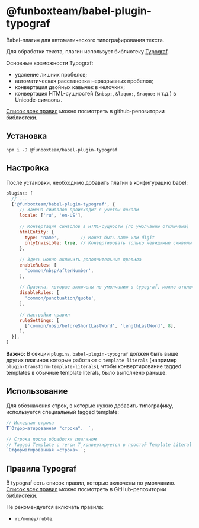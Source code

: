 # @funboxteam/babel-plugin-typograf

Babel-плагин для автоматического типографирования текста.

Для обработки текста, плагин использует библиотеку [Typograf](https://github.com/typograf/typograf).

Основные возможности Typograf:

* удаление лишних пробелов;
* автоматическая расстановка неразрывных пробелов;
* конвертация двойных кавычек в «елочки»;
* конвертация HTML-сущностей (`&nbsp;`, `&laquo;`, `&raquo;` и т.д.) в Unicode-символы.

[Список всех правил](https://github.com/typograf/typograf/blob/dev/docs/RULES.ru.md) можно посмотреть в github-репозитории библиотеки.

## Установка

`npm i -D @funboxteam/babel-plugin-typograf`

## Настройка

После установки, необходимо добавить плагин в конфигурацию babel:

```js
plugins: [
  // ...
  ['@funboxteam/babel-plugin-typograf', {
     // Замена символов происходит с учётом локали
     locale: ['ru', 'en-US'],
     
     // Конвертация символов в HTML-сущности (по умолчанию отключена)
     htmlEntity: {
       type: 'name',        // Может быть name или digit
       onlyInvisible: true, // Конвертировать только невидимые символы
     },
     
     // Здесь можно включить дополнительные правила
     enableRules: [
       'common/nbsp/afterNumber',
     ],
     
     // Правила, которые включены по умолчанию в typograf, можно отключить
     disableRules: [
       'common/punctuation/quote',
     ],
     
     // Настройки правил
     ruleSettings: [
       ['common/nbsp/beforeShortLastWord', 'lengthLastWord', 8],
     ],
  }],
]
```

**Важно:**
В секции `plugins`, `babel-plugin-typograf` должен быть выше других плагинов которые работают с `template literals` (например `plugin-transform-template-literals`), чтобы конвертирование tagged templates в обычные template literals, было выполнено раньше.

## Использование

Для обозначения строк, в которые нужно добавить типографику, используется специальный tagged template:

```js
// Исходная строка
T`Отформатированная "строка".  `;

// Строка после обработки плагином
// Tagged Template с тегом T конвертируется в простой Template Literal
`Отформатированная «строка».`;
```

## Правила Typograf

В typograf есть список правил, которые включены по умолчанию.  
[Список всех правил](https://github.com/typograf/typograf/blob/dev/docs/RULES.ru.md) можно посмотреть в GitHub-репозитории библиотеки.     

Не рекомендуется включать правила:

* `ru/money/ruble`.
